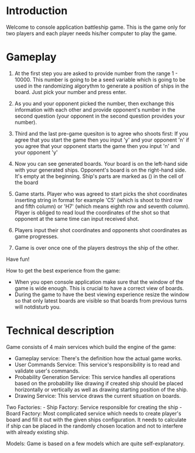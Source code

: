 ﻿# Introduction

Welcome to console application battleship game. This is the game only for two players and each player needs his/her computer to 
play the game.

# Gameplay

1. At the first step you are asked to provide number from the range 1 - 10000. This number is going to be a seed variable which
is going to be used in the randomizing algorythm to generate a position of ships in the board. Just pick your number and press enter. 

2. As you and your opponent picked the number, then exchange this information with each other and provide opponent's number in the
second question (your opponent in the second question provides your number).

3. Third and the last pre-game quesiton is to agree who shoots first:
If you agree that you start the game then you input 'y' and your opponent 'n'
if you agree that your opponent starts the game then you input 'n' and your opponent 'y'

4. Now you can see generated boards. Your board is on the left-hand side with your generated ships. Opponent's board is on the
right-hand side. It's empty at the beginning. Ship's parts are marked as () in the cell of the board

5. Game starts. Player who was agreed to start picks the shot coordinates inserting string in format for example 'C5' (which is shoot
to third row and fifth column) or 'H7' (which means eighth row and seventh column). Player is obliged to read loud the coordinates
of the shot so that opponent at the same time can input received shot.

6. Players input their shot coordinates and opponents shot coordinates as game progresses.

7. Game is over once one of the players destroys the ship of the other.

Have fun!

How to get the best experience from the game:
 - When you open console application make sure that the window of the game is wide enough. This is crucial to have a correct view of boards.
 - During the game to have the best viewing experience resize the window so that only latest boards are visible so that 
boards from previous turns will notdisturb you.


# Technical description

Game consists of 4 main services which build the engine of the game:
- Gameplay service: There's the definition how the actual game works.
- User Commands Service: This service's responsibility is to read and validate user's commands.
- Probability Generation Service: This service handles all operations based on the probability like drawing if created ship should
be placed horizontally or vertically as well as drawing starting position of the ship.
- Drawing Service: This service draws the current situation on boards.

Two Factories:
	- Ship Factory: Service responsible for creating the ship
	- Board Factory: Most complicated service which needs to create player's board and fill it out with the given ships configuration.
	It needs to calculate if ship can be placed in the randomly chosen location and not to interfere with already existing ship.

Models:
Game is based on a few models which are quite self-explanatory. 
